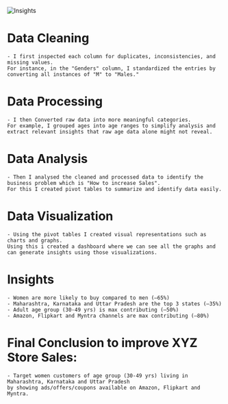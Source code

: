 ![Insights](https://github.com/Nikh-17/XYZ-Store-Data-Analysis/assets/174308057/0d8b9304-f9d8-4991-8ce9-537f4d33723d)
# Data Cleaning
    - I first inspected each column for duplicates, inconsistencies, and missing values.
    For instance, in the "Genders" column, I standardized the entries by converting all instances of "M" to "Males."
# Data Processing
    - I then Converted raw data into more meaningful categories.
    For example, I grouped ages into age ranges to simplify analysis and extract relevant insights that raw age data alone might not reveal.
# Data Analysis
    - Then I analysed the cleaned and processed data to identify the business problem which is "How to increase Sales".
    For this I created pivot tables to summarize and identify data easily.
# Data Visualization
    - Using the pivot tables I created visual representations such as charts and graphs.
    Using this i created a dashboard where we can see all the graphs and can generate insights using those visualizations.
# Insights
    - Women are more likely to buy compared to men (—65%)
    - Maharashtra, Karnataka and Uttar Pradesh are the top 3 states (—35%)
    - Adult age group (30-49 yrs) is max contributing (—50%)
    - Amazon, Flipkart and Myntra channels are max contributing (—80%)
# Final Conclusion to improve XYZ Store Sales:
    - Target women customers of age group (30-49 yrs) living in Maharashtra, Karnataka and Uttar Pradesh 
    by showing ads/offers/coupons available on Amazon, Flipkart and Myntra.
